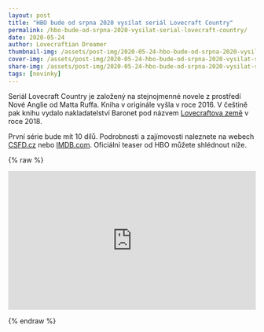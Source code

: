 ```yaml
---
layout: post
title: "HBO bude od srpna 2020 vysílat seriál Lovecraft Country"
permalink: /hbo-bude-od-srpna-2020-vysilat-serial-lovecraft-country/
date: 2020-05-24
author: Lovecraftian Dreamer
thumbnail-img: /assets/post-img/2020-05-24-hbo-bude-od-srpna-2020-vysilat-serial-lovecraft-country/01-thumb-lovecraft-country.jpg
cover-img: /assets/post-img/2020-05-24-hbo-bude-od-srpna-2020-vysilat-serial-lovecraft-country/02-cover-lovecraft-country.jpg
share-img: /assets/post-img/2020-05-24-hbo-bude-od-srpna-2020-vysilat-serial-lovecraft-country/02-cover-lovecraft-country.jpg
tags: [novinky]
---
```


Seriál Lovecraft Country je založený na stejnojmenné novele z prostředí Nové Anglie od Matta Ruffa. Kniha v originále vyšla v roce 2016. V češtině pak knihu vydalo nakladatelství Baronet pod názvem [Lovecraftova země](https://www.databazeknih.cz/knihy/lovecraftova-zeme-360280) v roce 2018.

První série bude mít 10 dílů. Podrobnosti a zajímovosti naleznete na webech [CSFD.cz](https://www.csfd.cz/film/774975-lovecraft-country/prehled/) nebo [IMDB.com](https://www.imdb.com/title/tt6905686/). Oficiální teaser od HBO můžete shlédnout níže.

{% raw %}
  <style>.embed-container { position: relative; padding-bottom: 56.25%; height: 0; overflow: hidden; max-width: 100%; } .embed-container iframe, .embed-container object, .embed-container embed { position: absolute; top: 0; left: 0; width: 100%; height: 100%; }</style><div class='embed-container'><iframe src='https://www.youtube.com/embed/XuMF1-2aQv8' frameborder='0' allowfullscreen></iframe></div>
{% endraw %}
